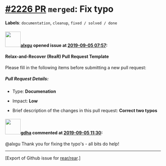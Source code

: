[\#2226 PR](https://github.com/rear/rear/pull/2226) `merged`: Fix typo
======================================================================

**Labels**: `documentation`, `cleanup`, `fixed / solved / done`

#### <img src="https://avatars.githubusercontent.com/u/5547258?v=4" width="50">[alxgu](https://github.com/alxgu) opened issue at [2019-09-05 07:57](https://github.com/rear/rear/pull/2226):

#### Relax-and-Recover (ReaR) Pull Request Template

Please fill in the following items before submitting a new pull request:

##### Pull Request Details:

-   Type: **Documenation**

-   Impact: **Low**

-   Brief description of the changes in this pull request: **Correct two
    typos**

#### <img src="https://avatars.githubusercontent.com/u/888633?u=cdaeb31efcc0048d3619651aa18dd4b76e636b21&v=4" width="50">[gdha](https://github.com/gdha) commented at [2019-09-05 11:30](https://github.com/rear/rear/pull/2226#issuecomment-528320865):

@alxgu Thank you for fixing the typo's - all bits do help!

------------------------------------------------------------------------

\[Export of Github issue for
[rear/rear](https://github.com/rear/rear).\]
